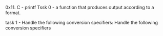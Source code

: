 0x11. C - printf
Tssk 0 - a function that produces output according to a format.

task 1 - Handle the following conversion specifiers: Handle the following conversion specifiers
